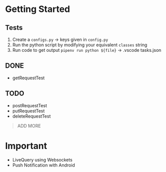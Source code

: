 # Getting Started

## Tests

1. Create a `configs.py` -> keys given in `config.py`
2. Run the python script by modifying your equivalent `classes` string
3. Run code to get output `pipenv run python ${file}` -> .vscode tasks.json

## DONE

- getRequestTest

## TODO

- postRequestTest
- putRequestTest
- deleteRequestTest

> ADD MORE

# Important

- LiveQuery using Websockets
- Push Notification with Android
